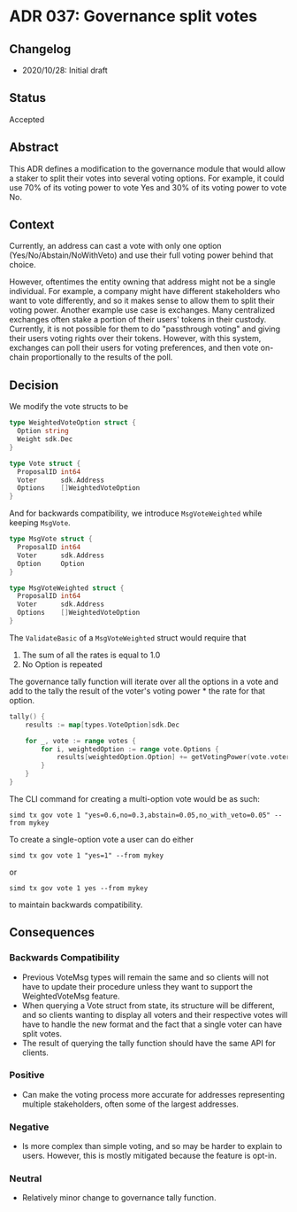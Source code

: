 # ADR 037: Governance split votes

## Changelog

* 2020/10/28: Initial draft

## Status

Accepted

## Abstract

This ADR defines a modification to the governance module that would allow a staker to split their votes into several voting options. For example, it could use 70% of its voting power to vote Yes and 30% of its voting power to vote No.

## Context

Currently, an address can cast a vote with only one option (Yes/No/Abstain/NoWithVeto) and use their full voting power behind that choice.

However, oftentimes the entity owning that address might not be a single individual.  For example, a company might have different stakeholders who want to vote differently, and so it makes sense to allow them to split their voting power.  Another example use case is exchanges.  Many centralized exchanges often stake a portion of their users' tokens in their custody.  Currently, it is not possible for them to do "passthrough voting" and giving their users voting rights over their tokens.  However, with this system, exchanges can poll their users for voting preferences, and then vote on-chain proportionally to the results of the poll.

## Decision

We modify the vote structs to be

```go
type WeightedVoteOption struct {
  Option string
  Weight sdk.Dec
}

type Vote struct {
  ProposalID int64
  Voter      sdk.Address
  Options    []WeightedVoteOption
}
```

And for backwards compatibility, we introduce `MsgVoteWeighted` while keeping `MsgVote`.

```go
type MsgVote struct {
  ProposalID int64
  Voter      sdk.Address
  Option     Option
}

type MsgVoteWeighted struct {
  ProposalID int64
  Voter      sdk.Address
  Options    []WeightedVoteOption
}
```

The `ValidateBasic` of a `MsgVoteWeighted` struct would require that

1. The sum of all the rates is equal to 1.0
2. No Option is repeated

The governance tally function will iterate over all the options in a vote and add to the tally the result of the voter's voting power * the rate for that option.

```go
tally() {
    results := map[types.VoteOption]sdk.Dec

    for _, vote := range votes {
        for i, weightedOption := range vote.Options {
            results[weightedOption.Option] += getVotingPower(vote.voter) * weightedOption.Weight
        }
    }
}
```

The CLI command for creating a multi-option vote would be as such:

```shell
simd tx gov vote 1 "yes=0.6,no=0.3,abstain=0.05,no_with_veto=0.05" --from mykey
```

To create a single-option vote a user can do either

```shell
simd tx gov vote 1 "yes=1" --from mykey
```

or

```shell
simd tx gov vote 1 yes --from mykey
```

to maintain backwards compatibility.

## Consequences

### Backwards Compatibility

* Previous VoteMsg types will remain the same and so clients will not have to update their procedure unless they want to support the WeightedVoteMsg feature.
* When querying a Vote struct from state, its structure will be different, and so clients wanting to display all voters and their respective votes will have to handle the new format and the fact that a single voter can have split votes.
* The result of querying the tally function should have the same API for clients.

### Positive

* Can make the voting process more accurate for addresses representing multiple stakeholders, often some of the largest addresses.

### Negative

* Is more complex than simple voting, and so may be harder to explain to users.  However, this is mostly mitigated because the feature is opt-in.

### Neutral

* Relatively minor change to governance tally function.
